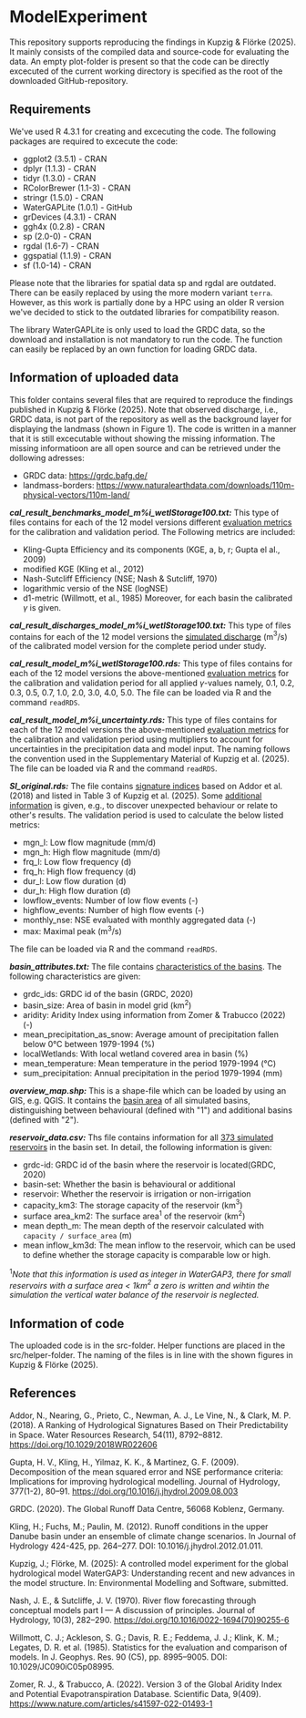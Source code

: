 # ModelExperiment
 This repository supports reproducing the findings in Kupzig & Flörke (2025). It mainly consists of the compiled data and
 source-code for evaluating the data. An empty plot-folder is present so that the code can be directly excecuted of the current working directory is specified as the root of the downloaded GitHub-repository.

 ## Requirements
 We've used R 4.3.1 for creating and excecuting the code. The following packages are required to excecute the code:
 - ggplot2 (3.5.1) - CRAN
 - dplyr (1.1.3) - CRAN
 - tidyr (1.3.0) - CRAN
 - RColorBrewer (1.1-3) - CRAN
 - stringr (1.5.0) - CRAN
 - WaterGAPLite (1.0.1) - GitHub
 - grDevices (4.3.1) - CRAN
 - ggh4x (0.2.8) - CRAN
 - sp (2.0-0) - CRAN
 - rgdal (1.6-7) - CRAN
 - ggspatial (1.1.9) - CRAN
 - sf (1.0-14) - CRAN

Please note that the libraries for spatial data sp and rgdal are outdated. There can be easily replaced by using the more modern variant `terra`. However, as this work is partially done by a HPC using an older R version we've decided to stick to the outdated libraries for compatibility reason.

The library WaterGAPLite is only used to load the GRDC data, so the download and installation is not mandatory to run the code. The function can easily be replaced by an own function for loading GRDC data.

## Information of uploaded data
This folder contains several files that are required to reproduce the findings published in Kupzig & Flörke (2025). Note that observed discharge, i.e., GRDC data, is not part of the repository as well as the background layer for displaying the landmass (shown in Figure 1). The code is written in a manner that it is still excecutable without showing the missing information. The missing informatioon are all open source and can be retrieved under the dollowing adresses:
- GRDC data: https://grdc.bafg.de/
- landmass-borders: https://www.naturalearthdata.com/downloads/110m-physical-vectors/110m-land/

**_cal_result_benchmarks_model_m%i_wetlStorage100.txt:_**
 This type of files contains for each of the 12 model versions different <u>evaluation metrics</u> for the calibration and validation period. The Following metrics are included:
 - Kling-Gupta Efficiency and its components (KGE, a, b, r; Gupta el al., 2009)
 - modified KGE (Kling et al., 2012)
 - Nash-Sutcliff Efficiency (NSE; Nash & Sutcliff, 1970)
 - logarithmic versio of the NSE (logNSE)
 - d1-metric (Willmott, et al., 1985)
 Moreover, for each basin the calibrated $\gamma$ is given.

**_cal_result_discharges_model_m%i_wetlStorage100.txt:_**
This type of files contains for each of the 12 model versions the <u>simulated discharge</u> (m$^{3}$/s) of the calibrated model version for the complete period under study.

**_cal_result_model_m%i_wetlStorage100.rds:_**
This type of files contains for each of the 12 model versions the above-mentioned <u>evaluation metrics</u> for the calibration and validation period for all applied  $\gamma$-values namely, 0.1, 0.2, 0.3, 0.5, 0.7, 1.0, 2.0, 3.0, 4.0, 5.0. The file can be loaded via R and the command `readRDS`.

**_cal_result_model_m%i_uncertainty.rds:_**
This type of files contains for each of the 12 model versions the above-mentioned <u>evaluation metrics</u> for the calibration and validation period using multipliers to account for uncertainties in the precipitation data and model input. The naming follows the convention used in the Supplementary Material of Kupzig et al. (2025). The file can be loaded via R and the command `readRDS`.

**_SI_original.rds:_**
The file contains <u>signature indices</u> based on Addor et al. (2018) and listed in Table 3 of Kupzig et al. (2025). Some <u>additional information</u> is given, e.g., to discover unexpected behaviour or relate to other's results. The validation period is used to calculate the below listed metrics:
- mgn_l: Low flow magnitude (mm/d)
- mgn_h: High flow magnitude (mm/d)
- frq_l: Low flow frequency (d)
- frq_h: High flow frequency (d)
- dur_l: Low flow duration (d)
- dur_h: High flow duration (d)
- lowflow_events: Number of low flow events (-)
- highflow_events: Number of high flow events (-)
- monthly_nse: NSE evaluated with monthly aggregated data (-)
- max: Maximal peak (m$^{3}$/s)

The file can be loaded via R and the command `readRDS`.

**_basin_attributes.txt:_**
The file contains <u>characteristics of the basins</u>. The following characteristics are given:
- grdc_ids: GRDC id of the basin (GRDC, 2020)
- basin_size: Area of basin in model grid (km$^{2}$)
- aridity: Aridity Index using information from Zomer & Trabucco (2022) (-)
- mean_precipitation_as_snow: Average amount of precipitation fallen below 0°C between 1979-1994 (%)
- localWetlands: With local wetland covered area in basin (%)
- mean_temperature: Mean temperature in the period 1979-1994 (°C)
- sum_precipitation: Annual precipitation in the period 1979-1994 (mm)

**_overview_map.shp:_**
This is a shape-file which can be loaded by using an GIS, e.g. QGIS. It contains the <u>basin area</u> of all simulated basins, distinguishing between behavioural (defined with "1") and additional basins (defined with "2").

**_reservoir_data.csv:_**
Ths file contains information for all <u>373 simulated reservoirs</u> in the basin set. In detail, the following information is given:
- grdc-id:  GRDC id of the basin where the reservoir is located(GRDC, 2020)
- basin-set: Whether the basin is behavioural or additional
- reservoir: Whether the reservoir is irrigation or non-irrigation
- capacity_km3: The storage capacity of the reservoir (km$^{3}$)
- surface area_km2: The surface area$^{1}$ of the reservoir (km$^{2}$)
- mean depth_m: The mean depth of the reservoir calculated with `capacity / surface_area` (m)
- mean inflow_km3d: The mean inflow to the reservoir, which can be used to define whether the storage capacity is comparable low or high.

$^{1}$_Note that this information is used as integer in WaterGAP3, there for small reservoirs with a surface area < 1km$^{2}$ a zero is written and wihtin the simulation the vertical water balance of the reservoir is neglected._

## Information of code
The uploaded code is in the src-folder. Helper functions are placed in the src/helper-folder. The naming of the files is in line with the shown figures in Kupzig & Flörke (2025).

 ## References
 Addor, N., Nearing, G., Prieto, C., Newman, A. J., Le Vine, N., & Clark, M. P. (2018). A Ranking of Hydrological Signatures Based on Their Predictability in Space. Water Resources Research, 54(11), 8792–8812. https://doi.org/10.1029/2018WR022606

 Gupta, H. V., Kling, H., Yilmaz, K. K., & Martinez, G. F. (2009). Decomposition of the mean squared error and NSE performance criteria: Implications for improving hydrological modelling. Journal of Hydrology, 377(1-2), 80–91. https://doi.org/10.1016/j.jhydrol.2009.08.003

 GRDC. (2020). The Global Runoff Data Centre, 56068 Koblenz, Germany.

 Kling, H.; Fuchs, M.; Paulin, M. (2012). Runoff conditions in the upper Danube basin under an ensemble of climate change scenarios. In Journal of Hydrology 424-425, pp. 264–277. DOI: 10.1016/j.jhydrol.2012.01.011.

 Kupzig, J.; Flörke, M. (2025): A controlled model experiment for the global hydrological model WaterGAP3: Understanding recent and new advances in the model structure. In: Environmental Modelling and Software, submitted.

 Nash, J. E., & Sutcliffe, J. V. (1970). River flow forecasting through conceptual models part I — A discussion of principles. Journal of Hydrology, 10(3), 282–290. https://doi.org/10.1016/0022-1694(70)90255-6

 Willmott, C.  J.; Ackleson, S. G.; Davis, R. E.; Feddema, J. J.; Klink, K. M.; Legates, D. R. et al. (1985). Statistics for the evaluation and comparison of models. In J. Geophys. Res. 90 (C5), pp. 8995–9005. DOI: 10.1029/JC090iC05p08995.

Zomer, R. J., & Trabucco, A. (2022). Version 3 of the Global Aridity Index and Potential Evapotranspiration Database. Scientific Data, 9(409). https://www.nature.com/articles/s41597-022-01493-1




